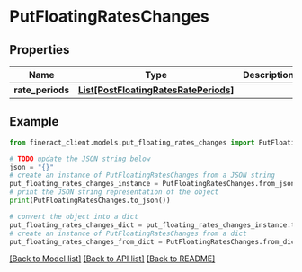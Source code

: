 # PutFloatingRatesChanges


## Properties

Name | Type | Description | Notes
------------ | ------------- | ------------- | -------------
**rate_periods** | [**List[PostFloatingRatesRatePeriods]**](PostFloatingRatesRatePeriods.md) |  | [optional] 

## Example

```python
from fineract_client.models.put_floating_rates_changes import PutFloatingRatesChanges

# TODO update the JSON string below
json = "{}"
# create an instance of PutFloatingRatesChanges from a JSON string
put_floating_rates_changes_instance = PutFloatingRatesChanges.from_json(json)
# print the JSON string representation of the object
print(PutFloatingRatesChanges.to_json())

# convert the object into a dict
put_floating_rates_changes_dict = put_floating_rates_changes_instance.to_dict()
# create an instance of PutFloatingRatesChanges from a dict
put_floating_rates_changes_from_dict = PutFloatingRatesChanges.from_dict(put_floating_rates_changes_dict)
```
[[Back to Model list]](../README.md#documentation-for-models) [[Back to API list]](../README.md#documentation-for-api-endpoints) [[Back to README]](../README.md)


